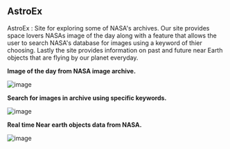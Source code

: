 ## AstroEx
AstroEx : Site for exploring some of NASA's archives. Our site provides space lovers NASAs image of the day along with a feature that allows the user to search NASA's database for images using a keyword of thier choosing. Lastly the site provides information on past and future near Earth objects that are flying by our planet everyday.

**Image of the day from NASA image archive.**

![image](https://user-images.githubusercontent.com/56424310/175341396-37e2bfa5-6b78-40ef-b476-96437948c375.png)

**Search for images in archive using specific keywords.**

![image](https://user-images.githubusercontent.com/56424310/175341894-2003aae0-5a51-48a2-8325-0d0fdb553ee2.png)

**Real time Near earth objects data from NASA.**

![image](https://user-images.githubusercontent.com/56424310/175342163-211cd584-dbcb-4df3-8069-1e096b2b8581.png)

